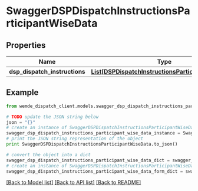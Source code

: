 # SwaggerDSPDispatchInstructionsParticipantWiseData


## Properties

Name | Type | Description | Notes
------------ | ------------- | ------------- | -------------
**dsp_dispatch_instructions** | [**List[DSPDispatchInstructionsParticipantWiseData]**](DSPDispatchInstructionsParticipantWiseData.md) |  | [optional] 

## Example

```python
from wemde_dispatch_client.models.swagger_dsp_dispatch_instructions_participant_wise_data import SwaggerDSPDispatchInstructionsParticipantWiseData

# TODO update the JSON string below
json = "{}"
# create an instance of SwaggerDSPDispatchInstructionsParticipantWiseData from a JSON string
swagger_dsp_dispatch_instructions_participant_wise_data_instance = SwaggerDSPDispatchInstructionsParticipantWiseData.from_json(json)
# print the JSON string representation of the object
print SwaggerDSPDispatchInstructionsParticipantWiseData.to_json()

# convert the object into a dict
swagger_dsp_dispatch_instructions_participant_wise_data_dict = swagger_dsp_dispatch_instructions_participant_wise_data_instance.to_dict()
# create an instance of SwaggerDSPDispatchInstructionsParticipantWiseData from a dict
swagger_dsp_dispatch_instructions_participant_wise_data_form_dict = swagger_dsp_dispatch_instructions_participant_wise_data.from_dict(swagger_dsp_dispatch_instructions_participant_wise_data_dict)
```
[[Back to Model list]](../README.md#documentation-for-models) [[Back to API list]](../README.md#documentation-for-api-endpoints) [[Back to README]](../README.md)


